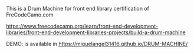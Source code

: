 This is a Drum Machine for front end library certification of FreCodeCamo.com

https://www.freecodecamp.org/learn/front-end-development-libraries/front-end-development-libraries-projects/build-a-drum-machine

DEMO: is available in https://miguelangel31416.github.io/DRUM-MACHINE/
